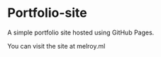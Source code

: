 # Portfolio-site
A simple portfolio site hosted using GitHub Pages.

You can visit the site at melroy.ml
